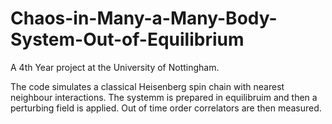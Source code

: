 # Chaos-in-Many-a-Many-Body-System-Out-of-Equilibrium
A 4th Year project at the University of Nottingham.

The code simulates a classical Heisenberg spin chain with nearest neighbour interactions. The systemm is prepared in equilibruim and then a perturbing field is applied. Out of time order correlators are then measured.
